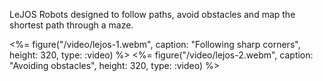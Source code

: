 LeJOS Robots designed to follow paths, avoid obstacles and map the shortest path through a maze.

<div class="centre">
	<%= figure("/video/lejos-1.webm", caption: "Following sharp corners", height: 320, type: :video) %>
	<%= figure("/video/lejos-2.webm", caption: "Avoiding obstacles", height: 320, type: :video) %>
</div>
